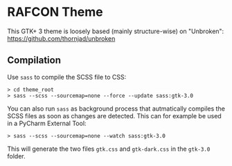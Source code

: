 # RAFCON Theme

This GTK+ 3 theme is loosely based (mainly structure-wise) on "Unbroken": https://github.com/thornjad/unbroken

## Compilation

Use `sass` to compile the SCSS file to CSS:

```commandline
> cd theme_root
> sass --scss --sourcemap=none --force --update sass:gtk-3.0
```

You can also run `sass` as background process that autmatically compiles the SCSS files as soon as changes are detected.
 This can for example be used in a PyCharm External Tool:
 
 ```commandline
> sass --scss --sourcemap=none --watch sass:gtk-3.0
 ```

This will generate the two files `gtk.css` and `gtk-dark.css` in the `gtk-3.0` folder.
